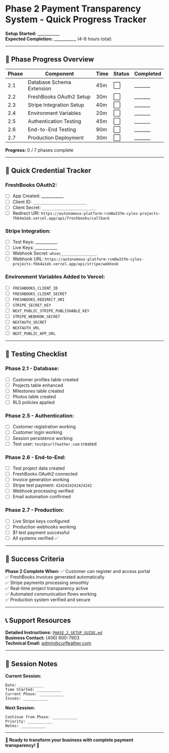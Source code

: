 # Phase 2 Payment Transparency System - Quick Progress Tracker

**Setup Started:** ___________  
**Expected Completion:** ___________ (4-6 hours total)  

---

## 🎯 **Phase Progress Overview**

| Phase | Component | Time | Status | Completed |
|-------|-----------|------|---------|----------|
| 2.1 | Database Schema Extension | 45m | ⬜ | _______ |
| 2.2 | FreshBooks OAuth2 Setup | 30m | ⬜ | _______ |
| 2.3 | Stripe Integration Setup | 40m | ⬜ | _______ |
| 2.4 | Environment Variables | 20m | ⬜ | _______ |
| 2.5 | Authentication Testing | 45m | ⬜ | _______ |
| 2.6 | End-to-End Testing | 90m | ⬜ | _______ |
| 2.7 | Production Deployment | 30m | ⬜ | _______ |

**Progress:** 0 / 7 phases complete

---

## 🔑 **Quick Credential Tracker**

### **FreshBooks OAuth2:**
- [ ] App Created: ___________
- [ ] Client ID: `________________________`
- [ ] Client Secret: `________________________`
- [ ] Redirect URI: `https://autonomous-platform-rcm0w33fm-cyles-projects-fbb4a1eb.vercel.app/api/freshbooks/callback`

### **Stripe Integration:**
- [ ] Test Keys: ___________
- [ ] Live Keys: ___________
- [ ] Webhook Secret: `whsec________________`
- [ ] Webhook URL: `https://autonomous-platform-rcm0w33fm-cyles-projects-fbb4a1eb.vercel.app/api/stripe/webhook`

### **Environment Variables Added to Vercel:**
- [ ] `FRESHBOOKS_CLIENT_ID`
- [ ] `FRESHBOOKS_CLIENT_SECRET`
- [ ] `FRESHBOOKS_REDIRECT_URI`
- [ ] `STRIPE_SECRET_KEY`
- [ ] `NEXT_PUBLIC_STRIPE_PUBLISHABLE_KEY`
- [ ] `STRIPE_WEBHOOK_SECRET`
- [ ] `NEXTAUTH_SECRET`
- [ ] `NEXTAUTH_URL`
- [ ] `NEXT_PUBLIC_APP_URL`

---

## 🧪 **Testing Checklist**

### **Phase 2.1 - Database:**
- [ ] Customer profiles table created
- [ ] Projects table enhanced
- [ ] Milestones table created
- [ ] Photos table created
- [ ] RLS policies applied

### **Phase 2.5 - Authentication:**
- [ ] Customer registration working
- [ ] Customer login working
- [ ] Session persistence working
- [ ] Test user: `test@curlfeather.com` created

### **Phase 2.6 - End-to-End:**
- [ ] Test project data created
- [ ] FreshBooks OAuth2 connected
- [ ] Invoice generation working
- [ ] Stripe test payment: `4242424242424242`
- [ ] Webhook processing verified
- [ ] Email automation confirmed

### **Phase 2.7 - Production:**
- [ ] Live Stripe keys configured
- [ ] Production webhooks working
- [ ] $1 test payment successful
- [ ] All systems verified ✅

---

## 🎯 **Success Criteria**

**Phase 2 Complete When:**
✅ Customer can register and access portal  
✅ FreshBooks invoices generated automatically  
✅ Stripe payments processing smoothly  
✅ Real-time project transparency active  
✅ Automated communication flows working  
✅ Production system verified and secure  

---

## 📞 **Support Resources**

**Detailed Instructions:** [`PHASE_2_SETUP_GUIDE.md`](./PHASE_2_SETUP_GUIDE.md)  
**Business Contact:** (406) 600-7903  
**Technical Email:** admin@curlfeather.com  

---

## 📝 **Session Notes**

**Current Session:**
```
Date: ___________
Time Started: ___________
Current Phase: ___________
Issues: ___________
```

**Next Session:**
```
Continue from Phase: ___________
Priority: ___________
Notes: ___________
```

---

**🚀 Ready to transform your business with complete payment transparency! 🚀**